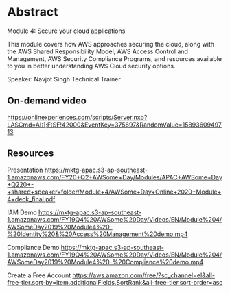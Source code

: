 # Abstract

Module 4: Secure your cloud applications

This module covers how AWS approaches securing the cloud, along with the AWS Shared Responsibility Model, AWS Access Control and Management, AWS Security Compliance Programs, and resources available to you in better understanding AWS Cloud security options.

Speaker: Navjot Singh
Technical Trainer

## On-demand video

<https://onlinexperiences.com/scripts/Server.nxp?LASCmd=AI:1;F:SF!42000&EventKey=375697&RandomValue=1589360949713>

## Resources

Presentation
<https://mktg-apac.s3-ap-southeast-1.amazonaws.com/FY20+Q2+AWSome+Day/Modules/APAC+AWSome+Day+Q220+-+shared+speaker+folder/Module+4/AWSome+Day+Online+2020+Module+4+deck_final.pdf>

IAM Demo
<https://mktg-apac.s3-ap-southeast-1.amazonaws.com/FY19Q4%20AWSome%20Day/Videos/EN/Module%204/AWSomeDay2019%20Module4%20-%20Identity%20&%20Access%20Management%20demo.mp4>

Compliance Demo
<https://mktg-apac.s3-ap-southeast-1.amazonaws.com/FY19Q4%20AWSome%20Day/Videos/EN/Module%204/AWSomeDay2019%20Module4%20-%20Compliance%20demo.mp4>

Create a Free Account
<https://aws.amazon.com/free/?sc_channel=el&all-free-tier.sort-by=item.additionalFields.SortRank&all-free-tier.sort-order=asc>
